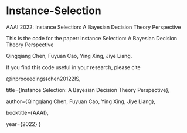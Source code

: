 # Instance-Selection
AAAI'2022: Instance Selection: A Bayesian Decision Theory Perspective

This is the code for the paper: Instance Selection: A Bayesian Decision Theory Perspective

Qingqiang Chen, Fuyuan Cao, Ying Xing, Jiye Liang.

If you find this code useful in your research, please cite

@inproceedings{chen20122IS,

  title={Instance Selection: A Bayesian Decision Theory Perspective},
  
  author={Qingqiang Chen, Fuyuan Cao, Ying Xing, Jiye Liang},
  
  booktitle={AAAI},
  
  year={2022}
}
